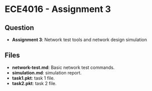 # ECE4016 - Assignment 3

## Question
- **Assignment 3**: Network test tools and network design simulation

## Files
- **network-test.md**: Basic network test commands.
- **simulation.md**: simulation report.
- **task1.pkt**: task 1 file.
- **task2.pkt**: task 2 file.
